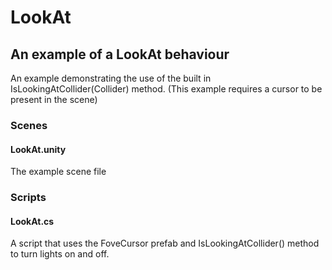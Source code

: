 # LookAt
## An example of a LookAt behaviour
An example demonstrating the use of the built in IsLookingAtCollider(Collider) method. (This example requires a cursor to be present in the scene)

### Scenes
#### LookAt.unity
The example scene file

### Scripts
#### LookAt.cs
A script that uses the FoveCursor prefab and IsLookingAtCollider() method to turn lights on and off.
